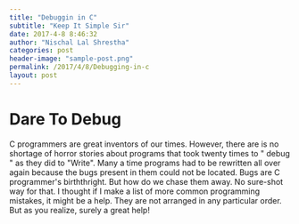 ```yaml
---
title: "Debuggin in C"
subtitle: "Keep It Simple Sir"
date: 2017-4-8 8:46:32
author: "Nischal Lal Shrestha"
categories: post
header-image: "sample-post.png"
permalink: /2017/4/8/Debugging-in-c
layout: post
---
```

# Dare To Debug

C programmers are great inventors of our times. However, there are is no shortage of horror stories about programs that took twenty times to " debug " as they did to "Write". Many a time programs had to be rewritten all over again because the bugs present in them could not be located. Bugs are C programmer's birththright. But how do we chase them away. No sure-shot way for that. I thought if I make a list of more common programming mistakes, it might be a help. They are not arranged in any particular order. But as you realize, surely a great help!